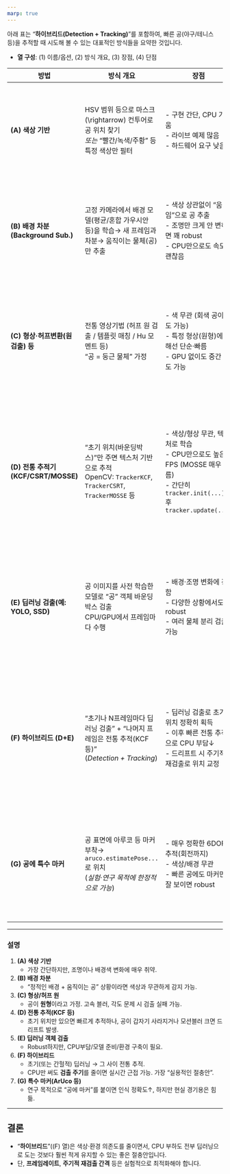 ```yaml
---
marp: true
---
```


아래 표는 “**하이브리드(Detection + Tracking)**”를 포함하여, 빠른 공(야구/테니스 등)을 추적할 때 시도해 볼 수 있는 대표적인 방식들을 요약한 것입니다.  
- **열 구성**: (1) 이름/옵션, (2) 방식 개요, (3) 장점, (4) 단점  

| **방법**                           | **방식 개요**                                                                                                                                                                                                 | **장점**                                                                                                                                                       | **단점**                                                                                                                                                                                                               |
|------------------------------------|--------------------------------------------------------------------------------------------------------------------------------------------------------------------------------------------------------------|----------------------------------------------------------------------------------------------------------------------------------------------------------------|------------------------------------------------------------------------------------------------------------------------------------------------------------------------------------------------------------------------|
| **(A) 색상 기반**                 | HSV 범위 등으로 마스크 \(\rightarrow\) 컨투어로 공 위치 찾기<br/>*또는* “빨간/녹색/주황” 등 특정 색상만 필터                                                                                             | - 구현 간단, CPU 가벼움<br/>- 라이브 예제 많음<br/>- 하드웨어 요구 낮음                                                                                          | - 조명·배경 색상 따라 에러 큼<br/>- 빠른 공에 모션블러 시 HSV 흐려짐<br/>- 환경 바뀌면 파라미터 재조정                                                                                                                 |
| **(B) 배경 차분(Background Sub.)**| 고정 카메라에서 배경 모델(평균/혼합 가우시안 등)을 학습→ 새 프레임과 차분→ 움직이는 물체(공)만 추출                                                                                                           | - 색상 상관없이 “움직임”으로 공 추출<br/>- 조명만 크게 안 변하면 꽤 robust<br/>- CPU만으로도 속도 괜찮음                                                         | - 움직이는 사람이 많으면 혼동<br/>- 조명 급변, 카메라 흔들리면 오검출<br/>- 빠른 공이 블러져서 배경과 섞이면 놓칠 수 있음                                                                                                |
| **(C) 형상·허프변환(원 검출) 등**  | 전통 영상기법 (허프 원 검출 / 템플릿 매칭 / Hu 모멘트 등)<br/> “공 = 둥근 물체” 가정                                                                                                                      | - 색 무관 (회색 공이라도 가능)<br/>- 특정 형상(원형)에 대해선 단순·빠름<br/>- GPU 없이도 중간 속도 가능                                                          | - 공 회전·모션블러 시 원 형태가 깨짐<br/>- 복잡한 배경에서 다른 둥근 물체(얼굴, 조명 등) 혼동<br/>- 정면/측면 각도에 따라 검출률 저하                                                                                  |
| **(D) 전통 추적기(KCF/CSRT/MOSSE)**| “초기 위치(바운딩박스)”만 주면 텍스처 기반으로 추적<br/>OpenCV: `TrackerKCF`, `TrackerCSRT`, `TrackerMOSSE` 등                                                                                              | - 색상/형상 무관, 텍스처로 학습<br/>- CPU만으로도 높은 FPS (MOSSE 매우 빠름)<br/>- 간단히 `tracker.init(...)` 후 `tracker.update(...)`                           | - 초기 위치 수동/자동 필요<br/>- 빠른 속도/블러 시 추적 실패·드리프트<br/>- 시야 가림(occlusion) 발생 시 재초기화 필요<br/>- 배경과 패턴 유사하면 헷갈림                                                             |
| **(E) 딥러닝 검출(예: YOLO, SSD)** | 공 이미지를 사전 학습한 모델로 “공” 객체 바운딩박스 검출<br/>CPU/GPU에서 프레임마다 수행                                                                                                                    | - 배경·조명 변화에 강함<br/>- 다양한 상황에서도 robust<br/>- 여러 물체 분리 검출 가능                                                                           | - CPU만으론 느릴 수 있음(고해상도/고FPS 어렵)<br/>- 모델 준비/학습 필요<br/>- 블러 심해지면 인식률 저하 가능<br/>- 구현 복잡도↑                                                                                      |
| **(F) **하이브리드** (D+E)**       | “초기나 N프레임마다 딥러닝 검출” + “나머지 프레임은 전통 추적(KCF 등)”<br/>(*Detection + Tracking*)                                                                                                           | - 딥러닝 검출로 초기 위치 정확히 획득<br/>- 이후 빠른 전통 추적으로 CPU 부담↓<br/>- 드리프트 시 주기적 재검출로 위치 교정                                                                               | - 딥러닝 부분 여전히 CPU 부담 ↑ (하지만 매 프레임 아님)<br/>- 공이 갑자기 사라지거나 이상한 방향으로 튀면, 재검출 타이밍까지 놓칠 수도                                                                                  |
| **(G) 공에 특수 마커**             | 공 표면에 아루코 등 마커 부착→ `aruco.estimatePose...` 로 위치<br/>(*실험·연구 목적에 한정적으로 가능*)                                                                                                     | - 매우 정확한 6DOF 추적(회전까지)<br/>- 색상/배경 무관<br/>- 빠른 공에도 마커만 잘 보이면 robust                                                                 | - 실제 경기 공에 마커 못 붙임<br/>- 마커 회전해 안 보이거나 블러지면 실패<br/>- 공 표면 조작 필요, 비용·내구성 문제                                                                                                   |

---

### 설명

1. **(A) 색상 기반**  
   - 가장 간단하지만, 조명이나 배경색 변화에 매우 취약.  
2. **(B) 배경 차분**  
   - “정적인 배경 + 움직이는 공” 상황이라면 색상과 무관하게 감지 가능.  
3. **(C) 형상/허프 원**  
   - 공이 **원형**이라고 가정. 고속 블러, 각도 문제 시 검출 실패 가능.  
4. **(D) 전통 추적(KCF 등)**  
   - 초기 위치만 있으면 빠르게 추적하나, 공이 갑자기 사라지거나 모션블러 크면 드리프트 발생.  
5. **(E) 딥러닝 객체 검출**  
   - Robust하지만, CPU부담/모델 준비/환경 구축이 필요.  
6. **(F) 하이브리드**  
   - 초기(또는 간헐적) 딥러닝 → 그 사이 전통 추적.  
   - CPU만 써도 **검출 주기**를 줄이면 실시간 근접 가능. 가장 “실용적인 절충안”.  
7. **(G) 특수 마커(ArUco 등)**  
   - 연구 목적으로 “공에 마커”를 붙이면 인식 정확도↑, 하지만 현실 경기용은 힘듦.

---

## 결론

- “**하이브리드**”((F) 열)은 색상·환경 의존도를 줄이면서, CPU 부하도 전부 딥러닝으로 도는 것보다 훨씬 적게 유지할 수 있는 좋은 절충안입니다.  
- 단, **프레임레이트**, **주기적 재검출 간격** 등은 실험적으로 최적화해야 합니다.  